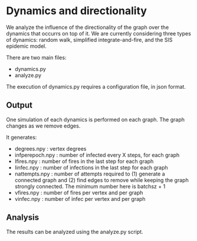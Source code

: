# Dynamics and directionality
We analyze the influence of the directionality of the graph over the dynamics that occurrs on top of it. We are currently considering three types of dynamics: random walk, simplified integrate-and-fire, and the SIS epidemic model.

There are two main files:
 * dynamics.py
 * analyze.py

The execution of dynamics.py requires a configuration file, in json format.

## Output
One simulation of each dynamics is performed on each graph. The graph changes as we remove edges.

It generates:
 * degrees.npy : vertex degrees
 * infperepoch.npy : number of infected every X steps, for each graph
 * lfires.npy : number of fires in the last step for each graph
 * linfec.npy : number of infections in the last step for each graph
 * nattempts.npy : number of attempts required to (1) generate a connected graph and (2) find edges to remove while keeping the graph strongly connected. The minimum number here is batchsz + 1
 * vfires.npy : number of fires per vertex and per graph
 * vinfec.npy : number of infec per vertex and per graph

## Analysis
The results can be analyzed using the analyze.py script.
